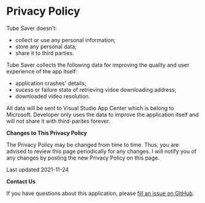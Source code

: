 # Privacy Policy

Tube Saver doesn’t:

-   collect or use any personal information;
-   store any personal data;
-   share it to third parties.

Tube Saver collects the following data for improving the quality and user experience of the app itself:

-   application crashes' details;
-   sucess or failure state of retrieving vidoe downloading address;
-   downloaded video resolution.

All data will be sent to Visual Studio App Center which is belong to Microsoft. Developer only uses the data to improve the application itself and will not share it with third-parites forever.

**Changes to This Privacy Policy**

The Privacy Policy may be changed from time to time. Thus, you are advised to review this page periodically for any changes. I will notify you of any changes by posting the new Privacy Policy on this page.

Last updated 2021-11-24

**Contact Us**

If you have questions about this application, please [fill an issue on GitHub](https://github.com/jackw7698/TubeSaver/issues/new).
